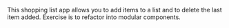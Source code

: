 This shopping list app allows you to add items to a list and to delete the last item added.
Exercise is to refactor into modular components.